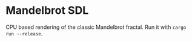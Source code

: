 # Mandelbrot SDL

CPU based rendering of the classic Mandelbrot fractal.
Run it with `cargo run --release`.
